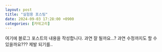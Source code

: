 ```yaml
---
layout: post
title: "실험용 포스팅"
date: 2024-09-03 17:28:00 +0900
categories: [카테고리]
---
```

여기에 블로그 포스트의 내용을 작성합니다.
과연 잘 될까요...?
과연 수정까지도 할 수 있을까요??? 제발 되기를..
